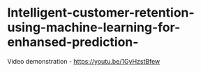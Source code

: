 # Intelligent-customer-retention-using-machine-learning-for-enhansed-prediction-
Video demonstration - https://youtu.be/1GyHzstBfew
